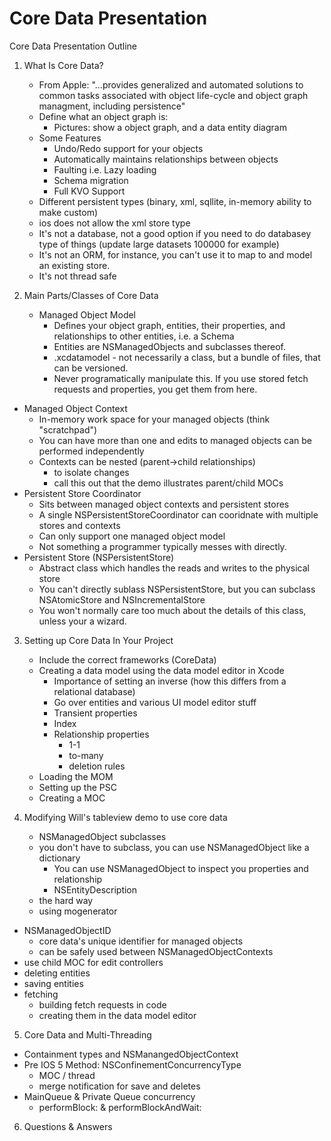 # Core Data Presentation

Core Data Presentation Outline

1. What Is Core Data?
   - From Apple: "...provides generalized and automated solutions to common tasks associated with object life-cycle
   and object graph managment, including persistence"
   - Define what an object graph is: 
	 - Pictures: show a object graph, and a data entity diagram
   - Some Features
	   - Undo/Redo support for your objects
	   - Automatically maintains relationships between objects
	   - Faulting i.e. Lazy loading
	   - Schema migration
	   - Full KVO Support
   - Different persistent types (binary, xml, sqllite, in-memory ability to make custom) 
	- ios does not allow the xml store type
   - It's not a database, not a good option if you need to do databasey type of things (update large datasets 100000 for example)
   - It's not an ORM, for instance, you can't use it to map to and model an existing store.
   - It's not thread safe
   
2. Main Parts/Classes of Core Data
   - Managed Object Model
	 - Defines your object graph, entities, their properties, and relationships to other entities, i.e. a Schema
	 - Entities are NSManagedObjects and subclasses thereof.
	 - .xcdatamodel - not necessarily a class, but a bundle of files, that can be versioned.
	 - Never programatically manipulate this. If you use stored fetch requests and properties, you get them from here.
  - Managed Object Context
	- In-memory work space for your managed objects (think "scratchpad")
	- You can have more than one and edits to managed objects can be performed independently
	- Contexts can be nested (parent->child relationships)  
	  - to isolate changes
	  - call this out that the demo illustrates parent/child MOCs
   - Persistent Store Coordinator
	 - Sits between managed object contexts and persistent stores
	 - A single NSPersistentStoreCoordinator can cooridnate with multiple stores and contexts
	 - Can only support one managed object model
	 - Not something a programmer typically messes with directly.
   - Persistent Store (NSPersistentStore)
	 - Abstract class which handles the reads and writes to the physical store
	 - You can't directly sublass NSPersistentStore, but you can subclass NSAtomicStore and NSIncrementalStore
	 - You won't normally care too much about the details of this class, unless your a wizard.

3. Setting up Core Data In Your Project
   - Include the correct frameworks (CoreData)
   - Creating a data model using the data model editor in Xcode
	 - Importance of setting an inverse (how this differs from a relational database)
	 - Go over entities and various UI model editor stuff
	 - Transient properties
	 - Index
	 - Relationship properties
	   - 1-1
	   - to-many
	   - deletion rules
   - Loading the MOM
   - Setting up the PSC
   - Creating a MOC

4. Modifying Will's tableview demo to use core data
   -  NSManagedObject subclasses
	 - you don't have to subclass, you can use NSManagedObject like a dictionary
	   - You can use NSManagedObject to inspect you properties and relationship
	   - NSEntityDescription
	 - the hard way
	 - using mogenerator
  - NSManagedObjectID
	- core data's unique identifier for managed objects
	- can be safely used between NSManagedObjectContexts
   - use child MOC for edit controllers
   - deleting entities
   - saving entities   
   - fetching
	 - building fetch requests in code
	 - creating them in the data model editor
	 
5. Core Data and Multi-Threading
  - Containment types and NSManangedObjectContext
  - Pre IOS 5 Method:  NSConfinementConcurrencyType
	- MOC / thread
	- merge notification for save and deletes
  - MainQueue & Private Queue concurrency
	- performBlock: & performBlockAndWait:
	
6. Questions & Answers


	
